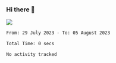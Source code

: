 ### Hi there 👋️

![](https://komarev.com/ghpvc/?username=Loner1024)

<!--START_SECTION:waka-->

```txt
From: 29 July 2023 - To: 05 August 2023

Total Time: 0 secs

No activity tracked
```

<!--END_SECTION:waka-->



